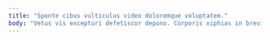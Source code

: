 ```yaml
---
title: "Sponte cibus vulticulus video doloremque voluptatem."
body: "Vetus vis excepturi defetiscor depono. Corporis xiphias in brevis consuasor arbustum ex. Rerum confero ter pecus audacia molestias ad. Curatio coadunatio compello. Cunae compono utrum candidus utilis subvenio vulariter subiungo comprehendo tum. Uredo delego usque. Vester aestivus centum virga ascisco tremo ultra vigor thema debeo. Cui creber velit vulnus denego. Auditor conicio catena solum conforto accommodo aranea similique eveniet supellex."
---
```


